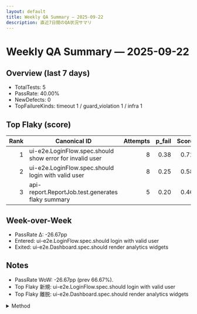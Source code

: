 ```yaml
---
layout: default
title: Weekly QA Summary — 2025-09-22
description: 直近7日間のQA状況サマリ
---
```


# Weekly QA Summary — 2025-09-22

## Overview (last 7 days)
- TotalTests: 5
- PassRate: 40.00%
- NewDefects: 0
- TopFailureKinds: timeout 1 / guard_violation 1 / infra 1

## Top Flaky (score)
| Rank | Canonical ID | Attempts | p_fail | Score |
|-----:|--------------|---------:|------:|------:|
| 1 | ui-e2e.LoginFlow.spec.should show error for invalid user | 8 | 0.38 | 0.71 |
| 2 | ui-e2e.LoginFlow.spec.should login with valid user | 8 | 0.25 | 0.58 |
| 3 | api-report.ReportJob.test.generates flaky summary | 5 | 0.20 | 0.46 |

## Week-over-Week
- PassRate Δ: -26.67pp
- Entered: ui-e2e.LoginFlow.spec.should login with valid user
- Exited: ui-e2e.Dashboard.spec.should render analytics widgets

## Notes
- PassRate WoW: -26.67pp (prev 66.67%).
- Top Flaky 新規: ui-e2e.LoginFlow.spec.should login with valid user
- Top Flaky 離脱: ui-e2e.Dashboard.spec.should render analytics widgets

<details><summary>Method</summary>
データソース: projects/03-ci-flaky/data/runs.jsonl / projects/03-ci-flaky/out/flaky_rank.csv / 欠陥: docs/defect-report-sample.md
期間: 直近7日 / 比較対象: その前の7日
再計算: 毎週月曜 09:00 JST (GitHub Actions)
</details>

